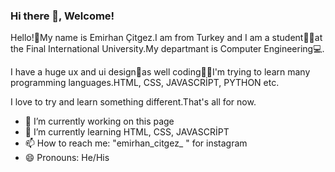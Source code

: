 ### Hi there 👋, Welcome!

Hello!👋My name is Emirhan Çitgez.I am from Turkey and I am a student👨‍🎓at the Final International University.My departmant is Computer Engineering💻.

I have a huge ux and ui design📝as well coding👨‍💻I'm trying to learn many programming languages.HTML, CSS, JAVASCRİPT, PYTHON etc.

I love to try and learn something different.That's all for now.



- 🔭 I’m currently working on this page
- 🌱 I’m currently learning HTML, CSS, JAVASCRİPT
- 📫 How to reach me: "emirhan_citgez_ " for instagram
- 😄 Pronouns: He/His
